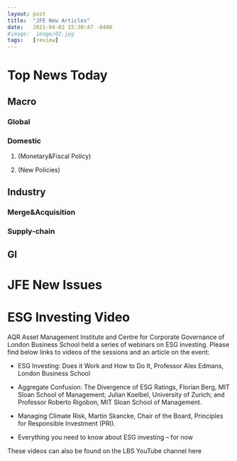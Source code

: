 ```yaml
---
layout: post
title:  "JFE New Articles"
date:   2021-04-02 15:30:47 -0400
#image:  image/02.jpg
tags:   [review]
---
```

# Top News Today

## Macro

### Global 



### Domestic

1. (Monetary&Fiscal Policy)

2. (New Policies)


## Industry

### Merge&Acquisition

### Supply-chain


## Gl


# JFE New Issues



# ESG Investing Video

AQR Asset Management Institute and Centre for Corporate Governance of London Business School held a series of webinars on ESG investing. Please find below links to videos of the sessions and an article on the event:  

 * ESG Investing: Does it Work and How to Do It,  Professor Alex Edmans, London Business School
 
 * Aggregate Confusion: The Divergence of ESG Ratings, Florian Berg, MIT Sloan School of Management; Julian Koelbel, University of Zurich; and Professor Roberto Rigobon, MIT Sloan School of Management. 
 
 * Managing Climate Risk, Martin Skancke, Chair of the Board, Principles for Responsible Investment (PRI). 

 * Everything you need to know about ESG investing – for now 

These videos can also be found on the LBS YouTube channel here  
